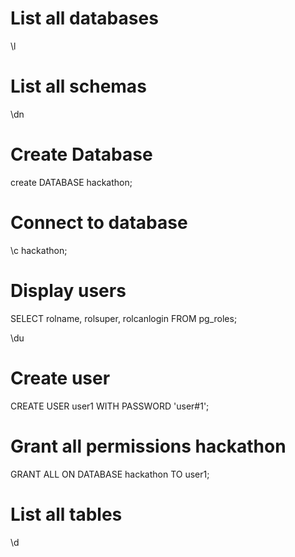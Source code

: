 
# List all databases
\l

# List all schemas
\dn

# Create Database
create DATABASE hackathon;

# Connect to database
\c hackathon;

# Display  users
SELECT rolname, rolsuper, rolcanlogin FROM pg_roles;

\du

# Create user 
CREATE USER user1 WITH PASSWORD 'user#1';

# Grant all permissions hackathon  
GRANT ALL ON DATABASE hackathon TO user1;

# List all tables
\d

